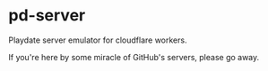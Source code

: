# pd-server

Playdate server emulator for cloudflare workers.

If you're here by some miracle of GitHub's servers, please go away.
